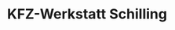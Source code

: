 ---
title: "KFZ-Werkstatt Schilling"
url: /rodeberg/kfz-werkstatt-schilling/
shop: Autowerkstatt
---